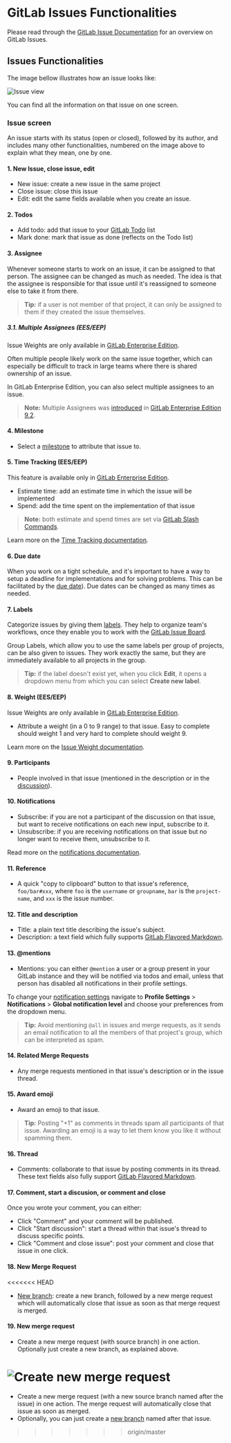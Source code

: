# GitLab Issues Functionalities

Please read through the [GitLab Issue Documentation](index.md) for an overview on GitLab Issues.

## Issues Functionalities

The image bellow illustrates how an issue looks like:

![Issue view](img/issues_main_view_numbered.jpg)

You can find all the information on that issue on one screen.

### Issue screen

An issue starts with its status (open or closed), followed by its author,
and includes many other functionalities, numbered on the image above to
explain what they mean, one by one.

#### 1. New Issue, close issue, edit

- New issue: create a new issue in the same project
- Close issue: close this issue
- Edit: edit the same fields available when you create an issue.

#### 2. Todos

- Add todo: add that issue to your [GitLab Todo](../../../workflow/todos.html) list
- Mark done: mark that issue as done (reflects on the Todo list)

#### 3. Assignee

Whenever someone starts to work on an issue, it can be assigned
to that person. The assignee can be changed as much as needed.
The idea is that the assignee is responsible for that issue until
it's reassigned to someone else to take it from there.

> **Tip:**
if a user is not member of that project, it can only be
assigned to them if they created the issue themselves.

##### 3.1. Multiple Assignees (EES/EEP)

Issue Weights are only available in [GitLab Enterprise Edition](https://about.gitlab.com/gitlab-ee/).

Often multiple people likely work on the same issue together,
which can especially be difficult to track in large teams
where there is shared ownership of an issue.

In GitLab Enterprise Edition, you can also select multiple assignees
to an issue.

> **Note:**
Multiple Assignees was [introduced](https://gitlab.com/gitlab-org/gitlab-ee/issues/1904)
in [GitLab Enterprise Edition 9.2](https://about.gitlab.com/2017/05/22/gitlab-9-2-released/#multiple-assignees-for-issues).

#### 4. Milestone

- Select a [milestone](../milestones/index.md) to attribute that issue to.

#### 5. Time Tracking (EES/EEP)

This feature is available only in [GitLab Enterprise Edition](https://about.gitlab.com/gitlab-ee/).

- Estimate time: add an estimate time in which the issue will be implemented
- Spend: add the time spent on the implementation of that issue

> **Note:**
both estimate and spend times are set via [GitLab Slash Commands](../slash_commands.md).

Learn more on the [Time Tracking documentation](../../../workflow/time_tracking.md).

#### 6. Due date

When you work on a tight schedule, and it's important to
have a way to setup a deadline for implementations and for solving
problems. This can be facilitated by the [due date](due_dates.md)). Due dates
can be changed as many times as needed.

#### 7. Labels

Categorize issues by giving them [labels](../labels.md). They help to
organize team's workflows, once they enable you to work with the
[GitLab Issue Board](index.md#gitlab-issue-board).

Group Labels, which allow you to use the same labels per
group of projects, can be also given to issues. They work exactly the same,
but they are immediately available to all projects in the group.

> **Tip:**
if the label doesn't exist yet, when you click **Edit**, it opens a dropdown menu from which you can select **Create new label**.

#### 8. Weight (EES/EEP)

Issue Weights are only available in [GitLab Enterprise Edition](https://about.gitlab.com/gitlab-ee/).

- Attribute a weight (in a 0 to 9 range) to that issue. Easy to complete
should weight 1 and very hard to complete should weight 9.

Learn more on the [Issue Weight documentation](../../../workflow/issue_weight.md).

#### 9. Participants

- People involved in that issue (mentioned in the description or in the [discussion](../../discussions/index.md)).

#### 10. Notifications

- Subscribe: if you are not a participant of the discussion on that issue, but
want to receive notifications on each new input, subscribe to it.
- Unsubscribe: if you are receiving notifications on that issue but no
longer want to receive them, unsubscribe to it.

Read more on the [notifications documentation](../../../workflow/notifications.md#issue-merge-request-events).

#### 11. Reference

- A quick "copy to clipboard" button to that issue's reference, `foo/bar#xxx`, where `foo` is the `username` or `groupname`, `bar`
is the `project-name`, and `xxx` is the issue number.

#### 12. Title and description

- Title: a plain text title describing the issue's subject.
- Description: a text field which fully supports [GitLab Flavored Markdown](../../markdown.md#gitlab-flavored-markdown-gfm).

#### 13. @mentions

- Mentions: you can either `@mention` a user or a group present in your
GitLab instance and they will be notified via todos and email, unless that
person has disabled all notifications in their profile settings.

To change your [notification settings](../../../workflow/notifications.md) navigate to
**Profile Settings** > **Notifications** > **Global notification level**
and choose your preferences from the dropdown menu.

> **Tip:**
Avoid mentioning `@all` in issues and merge requests,
as it sends an email notification
to all the members of that project's group, which can be
interpreted as spam.

#### 14. Related Merge Requests

- Any merge requests mentioned in that issue's description
or in the issue thread.

#### 15. Award emoji

- Award an emoji to that issue. 

> **Tip:**
Posting "+1" as comments in threads spam all
participants of that issue. Awarding an emoji is a way to let them
know you like it without spamming them.

#### 16. Thread

- Comments: collaborate to that issue by posting comments in its thread.
These text fields also fully support
[GitLab Flavored Markdown](../../markdown.md#gitlab-flavored-markdown-gfm).

#### 17. Comment, start a discusion, or comment and close

Once you wrote your comment, you can either:

- Click "Comment" and your comment will be published.
- Click "Start discussion": start a thread within that issue's thread to discuss specific points.
- Click "Comment and close issue": post your comment and close that issue in one click.

#### 18. New Merge Request

<<<<<<< HEAD
- [New branch](../repository/web_editor.md#create-a-new-branch-from-an-issue):
create a new branch, followed by a new merge request which will automatically close that
issue as soon as that merge request is merged.

#### 19. New merge request

- Create a new merge request (with source branch) in one action. Optionally just create a new branch, as explained above.

![Create new merge request](img/create_new_merge_request.png)
=======
- Create a new merge request (with a new source branch named after the issue) in one action.
The merge request will automatically close that issue as soon as merged.
- Optionally, you can just create a [new branch](../repository/web_editor.md#create-a-new-branch-from-an-issue)
named after that issue.
>>>>>>> origin/master
